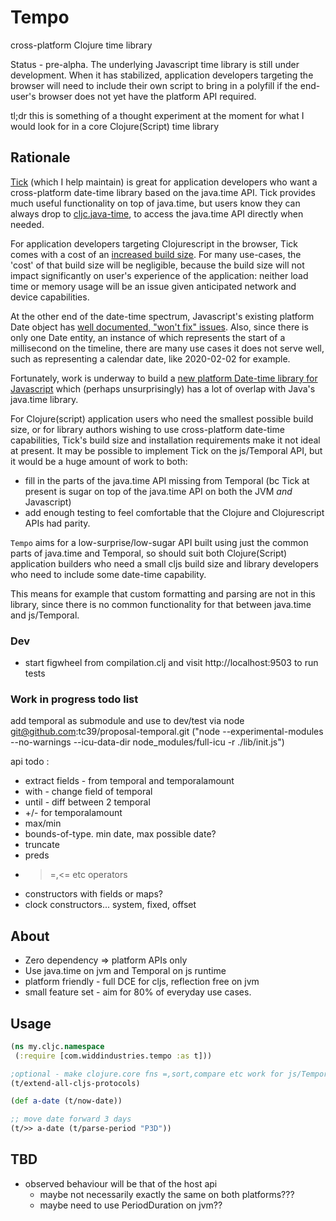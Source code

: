 # Tempo

cross-platform Clojure time library

Status - pre-alpha. The underlying Javascript time library is still under development. When it has
stabilized, application developers targeting the browser will need to include their own
script to bring in a polyfill if the end-user's browser does not yet have the platform API required.

tl;dr this is something of a thought experiment at the moment for what I would look for in a 
core Clojure(Script) time library

## Rationale 

[Tick](https://github.com/juxt/tick) (which I help maintain) is great for application developers who want a 
cross-platform date-time library based on the java.time API. Tick provides much useful functionality
on top of java.time, but users know they can always drop to [cljc.java-time](https://github.com/henryw374/cljc.java-time),
to access the java.time API directly when needed.
 
For application developers targeting Clojurescript in the browser,
Tick comes with a cost of an [increased build size](https://github.com/juxt/tick/blob/master/docs/cljs.adoc#optional-timezone--locale-data-for-reducing-build-size).
For many use-cases, the 'cost' of that build size will be negligible, because the 
build size will not impact significantly on user's experience of the application: neither load time
or memory usage will be an issue given anticipated network and device capabilities. 

At the other end of the date-time spectrum, Javascript's existing platform Date object has [well documented, "won't fix" issues](https://www.youtube.com/watch?v=aVuor-VAWTI).
Also, since there is only one Date entity, an instance of which represents the start of a millisecond on the timeline, there 
are many use cases it does not serve well, such as representing a calendar date, like 2020-02-02 for example. 

Fortunately,
work is underway to build a [new platform Date-time library for Javascript](https://github.com/tc39/proposal-temporal)
which (perhaps unsurprisingly) has a lot of overlap with Java's java.time library.

For Clojure(script) application users who need the smallest possible build size, or for 
library authors wishing to use cross-platform date-time capabilities, Tick's build size and installation 
requirements make it not ideal at present. It
may be possible to implement Tick on the js/Temporal API, but it would be a huge amount of work to
both: 

* fill in the parts of the java.time API missing from Temporal (bc Tick at present is sugar on top of the java.time API on both the JVM *and* Javascript) 
* add enough testing to feel comfortable that the Clojure and Clojurescript APIs had parity.  

`Tempo` aims for a low-surprise/low-sugar API built using just the common parts of java.time and Temporal,
so should suit both Clojure(Script) application builders who need a small cljs build size and library
developers who need to include some date-time capability. 

This means for example that custom formatting and parsing are not in this library, since there is no common
functionality for that between java.time and js/Temporal.

### Dev 

* start figwheel from compilation.clj and visit http://localhost:9503 to run tests 
  
### Work in progress todo list

add temporal as submodule and use to dev/test via node
   git@github.com:tc39/proposal-temporal.git
   ("node --experimental-modules --no-warnings --icu-data-dir node_modules/full-icu -r ./lib/init.js")

api todo :

* extract fields - from temporal and temporalamount
* with - change field of temporal
* until - diff between 2 temporal
* +/- for temporalamount
* max/min
* bounds-of-type. min date, max possible date?
* truncate
* preds
* >=,<= etc operators
* constructors with fields or maps?
* clock constructors... system, fixed, offset

## About

* Zero dependency => platform APIs only
* Use java.time on jvm and Temporal on js runtime
* platform friendly - full DCE for cljs, reflection free on jvm
* small feature set - aim for 80% of everyday use cases.

## Usage 

```clojure
(ns my.cljc.namespace
 (:require [com.widdindustries.tempo :as t]))

;optional - make clojure.core fns =,sort,compare etc work for js/Temporal objects
(t/extend-all-cljs-protocols)

(def a-date (t/now-date))

;; move date forward 3 days
(t/>> a-date (t/parse-period "P3D"))


```

## TBD 

* observed behaviour will be that of the host api
  * maybe not necessarily exactly the same on both platforms???
  * maybe need to use PeriodDuration on jvm??
    